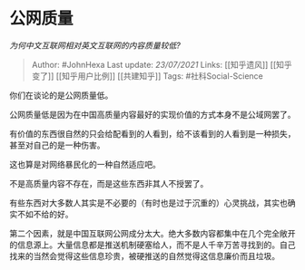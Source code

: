 # 公网质量
*为何中文互联网相对英文互联网的内容质量较低?*

> Author: #JohnHexa
Last update: *23/07/2021* 
Links: [[知乎遗风]] [[知乎变了]] [[知乎用户比例]] [[共建知乎]]
Tags: #社科Social-Science 

 
你们在谈论的是公网质量低。

公网质量低是因为在中国高质量内容最好的实现价值的方式本身不是公域网罢了。

有价值的东西很自然的只会给配看到的人看到，给不该看到的人看到是一种损失，甚至对自己的是一种伤害。

这也算是对网络暴民化的一种自然适应吧。

不是高质量内容不存在，而是这些东西非其人不授罢了。

有些东西对大多数人其实是不必要的（有时也是过于沉重的）心灵挑战，其实也确实不如不给的好。

第二个因素，就是中国互联网公网成分太大。绝大多数内容都集中在几个完全敞开的信息源上。大量信息都是推送机制硬塞给人，而不是人千辛万苦寻找到的。自己找来的当然会觉得这些信息珍贵，被硬推送的自然觉得这信息廉价而且垃圾。



